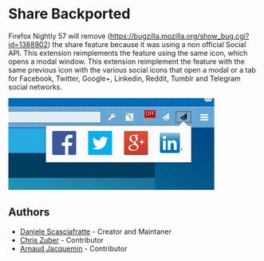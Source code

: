 # Share Backported

Firefox Nightly 57 will remove (https://bugzilla.mozilla.org/show_bug.cgi?id=1388902) the share feature because it was using a non official Social API.
This extension reimplements the feature using the same icon, which opens a modal window.
This extension reimplement the feature with the same previous icon with the various social icons that open a modal or a tab for Facebook, Twitter, Google+, Linkedin, Reddit, Tumblr and Telegram social networks.

![](screenshot.png)

## Authors

* [Daniele Scasciafratte](https://github.com/Mte90/) - Creator and Maintaner
* [Chris Zuber](https://github.com/shgysk8zer0) - Contributor
* [Arnaud Jacquemin](https://github.com/arnaud-jacquemin) - Contributor